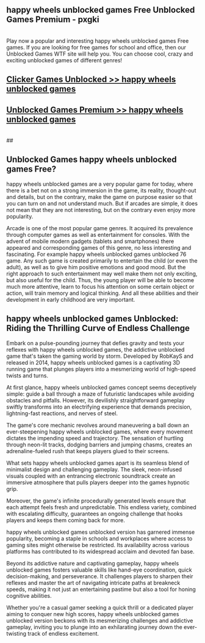 ## happy wheels unblocked games Free Unblocked Games Premium - pxgki <br>
<br>
Play now a popular and interesting happy wheels unblocked games Free games. If you are looking for free games for school and office, then our Unblocked Games WTF site will help you. You can choose cool, crazy and exciting unblocked games of different genres!


##  [Clicker Games Unblocked >> happy wheels unblocked games](http://freeplayer.one?title=happy_wheels_unblocked_games&ref=05)

##  [Unblocked Games Premium >> happy wheels unblocked games](http://freeplayer.one?title=happy_wheels_unblocked_games&ref=05)
  <br>
  ##



## Unblocked Games happy wheels unblocked games Free?

happy wheels unblocked games are a very popular game for today, where there is a bet not on a strong immersion in the game, its reality, thought-out and details, but on the contrary, make the game on purpose easier so that you can turn on and not understand much. But if arcades are simple, it does not mean that they are not interesting, but on the contrary even enjoy more popularity.

Arcade is one of the most popular game genres. It acquired its prevalence through computer games as well as entertainment for consoles. With the advent of mobile modern gadgets (tablets and smartphones) there appeared and corresponding games of this genre, no less interesting and fascinating. For example happy wheels unblocked games unblocked 76 game. Any such game is created primarily to entertain the child (or even the adult), as well as to give him positive emotions and good mood. But the right approach to such entertainment may well make them not only exciting, but also useful for the child. Thus, the young player will be able to become much more attentive, learn to focus his attention on some certain object or action, will train memory and logical thinking. And all these abilities and their development in early childhood are very important.

##  happy wheels unblocked games Unblocked: Riding the Thrilling Curve of Endless Challenge

Embark on a pulse-pounding journey that defies gravity and tests your reflexes with happy wheels unblocked games, the addictive unblocked game that's taken the gaming world by storm. Developed by RobKayS and released in 2014, happy wheels unblocked games is a captivating 3D running game that plunges players into a mesmerizing world of high-speed twists and turns.

At first glance, happy wheels unblocked games concept seems deceptively simple: guide a ball through a maze of futuristic landscapes while avoiding obstacles and pitfalls. However, its devilishly straightforward gameplay swiftly transforms into an electrifying experience that demands precision, lightning-fast reactions, and nerves of steel.

The game's core mechanic revolves around maneuvering a ball down an ever-steepening happy wheels unblocked games, where every movement dictates the impending speed and trajectory. The sensation of hurtling through neon-lit tracks, dodging barriers and jumping chasms, creates an adrenaline-fueled rush that keeps players glued to their screens.

What sets happy wheels unblocked games apart is its seamless blend of minimalist design and challenging gameplay. The sleek, neon-infused visuals coupled with an entrancing electronic soundtrack create an immersive atmosphere that pulls players deeper into the games hypnotic grip.

Moreover, the game's infinite procedurally generated levels ensure that each attempt feels fresh and unpredictable. This endless variety, combined with escalating difficulty, guarantees an ongoing challenge that hooks players and keeps them coming back for more.

happy wheels unblocked games unblocked version has garnered immense popularity, becoming a staple in schools and workplaces where access to gaming sites might otherwise be restricted. Its availability across various platforms has contributed to its widespread acclaim and devoted fan base.

Beyond its addictive nature and captivating gameplay, happy wheels unblocked games fosters valuable skills like hand-eye coordination, quick decision-making, and perseverance. It challenges players to sharpen their reflexes and master the art of navigating intricate paths at breakneck speeds, making it not just an entertaining pastime but also a tool for honing cognitive abilities.

Whether you're a casual gamer seeking a quick thrill or a dedicated player aiming to conquer new high scores, happy wheels unblocked games unblocked version beckons with its mesmerizing challenges and addictive gameplay, inviting you to plunge into an exhilarating journey down the ever-twisting track of endless excitement.